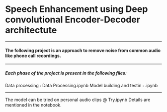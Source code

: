 # Speech Enhancement using Deep convolutional Encoder-Decoder architectute
---
#### The following project is an approach to remove noise from common audio like phone call recordings.
---
##### Each phase of the project is present in the following files:
Data processing : Data Processing.ipynb
Model building and testin : .ipynb

---
The model can be tried on personal audio clips @ Try.ipynb
Details are mentioned in the notebook.

